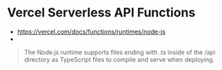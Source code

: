 # Vercel Serverless API Functions

- https://vercel.com/docs/functions/runtimes/node-js
- 
> The Node.js runtime supports files ending with .ts inside of the /api directory as TypeScript files to compile and serve when deploying.

